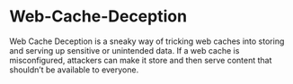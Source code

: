 # Web-Cache-Deception
Web Cache Deception is a sneaky way of tricking web caches into storing and serving up sensitive or unintended data. If a web cache is misconfigured, attackers can make it store and then serve content that shouldn’t be available to everyone.

